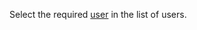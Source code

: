 <!-- markdownlint-disable-file MD041 -->
Select the required [user][1] in the list of users.

<!-- Referenced links -->
[1]: ../index.md

